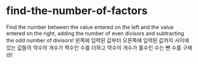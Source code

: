 # find-the-number-of-factors
Find the number between the value entered on the left and the value entered on the right, adding the number of even divisors and subtracting the odd number of divisors! 왼쪽에 입력된 값부터 오른쪽에 입력된 값까지 사이에 있는 값들의 약수의 개수가 짝수인 수를 더하고 약수의 개수가 홀수인 수는 뺀 수를 구해라!
